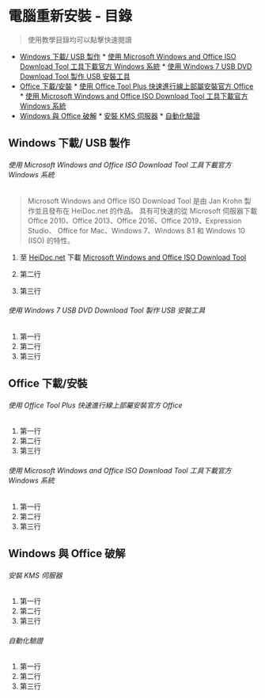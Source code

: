 # 電腦重新安裝 - 目錄

>使用教學目錄均可以點擊快速閱讀

  * [Windows 下載/ USB 製作](#windows-下載-usb-製作)
          * [使用 Microsoft Windows and Office ISO Download Tool 工具下載官方 Windows 系統](#使用-microsoft-windows-and-office-iso-download-tool-工具下載官方-windows-系統)
          * [使用 Windows 7 USB DVD Download Tool 製作 USB 安裝工具](#使用-windows-7-usb-dvd-download-tool-製作-usb-安裝工具)
  * [Office 下載/安裝](#office-下載安裝)
          * [使用 Office Tool Plus 快速進行線上部屬安裝官方 Office](#使用-office-tool-plus-快速進行線上部屬安裝官方-office)
          * [使用 Microsoft Windows and Office ISO Download Tool 工具下載官方 Windows 系統](#使用-microsoft-windows-and-office-iso-download-tool-工具下載官方-windows-系統-1)
  * [Windows 與 Office 破解](#windows-與-office-破解)
          * [安裝 KMS 伺服器](#安裝-kms-伺服器)
          * [自動化驗證](#自動化驗證)

## Windows 下載/ USB 製作
###### 使用 Microsoft Windows and Office ISO Download Tool 工具下載官方 Windows 系統

>Microsoft Windows and Office ISO Download Tool 是由 Jan Krohn 製作並且發布在 HeiDoc.net 的作品。
>具有可快速的從 Microsoft 伺服器下載 Office 2010、Office 2013、Office 2016、Office 2019、Expression Studio、
>Office for Mac、Windows 7、Windows 8.1 和 Windows 10 (ISO) 的特性。

1. 至 [HeiDoc.net](HeiDoc.net) 下載 [Microsoft Windows and Office ISO Download Tool](https://heidoc.net/joomla/technology-science/microsoft/67-microsoft-windows-and-office-iso-download-tool)

2. 第二行
3. 第三行

###### 使用 Windows 7 USB DVD Download Tool 製作 USB 安裝工具
1. 第一行
2. 第二行
3. 第三行

## Office 下載/安裝
###### 使用 Office Tool Plus 快速進行線上部屬安裝官方 Office
1. 第一行
2. 第二行
3. 第三行

###### 使用 Microsoft Windows and Office ISO Download Tool 工具下載官方 Windows 系統
1. 第一行
2. 第二行
3. 第三行

## Windows 與 Office 破解
###### 安裝 KMS 伺服器
1. 第一行
2. 第二行
3. 第三行

###### 自動化驗證
1. 第一行
2. 第二行
3. 第三行
